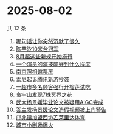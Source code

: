 # 2025-08-02

共 12 条

<!-- BEGIN -->
<!-- 最后更新时间 Sat Aug 02 2025 16:11:35 GMT+0800 (China Standard Time) -->

1. [哪句话让你突然沉默了很久](https://www.zhihu.com/search?q=哪句话让你突然沉默了很久)
1. [陈芋汐10米台冠军](https://www.zhihu.com/search?q=陈芋汐10米台冠军)
1. [8月起这些新规开始施行](https://www.zhihu.com/search?q=8月起这些新规开始施行)
1. [一个演员的演技能好到什么程度](https://www.zhihu.com/search?q=一个演员的演技能好到什么程度)
1. [南京照相馆票房](https://www.zhihu.com/search?q=南京照相馆票房)
1. [索尼起诉腾讯新游抄袭](https://www.zhihu.com/search?q=索尼起诉腾讯新游抄袭)
1. [一超市多名顾客强行开榴莲试吃](https://www.zhihu.com/search?q=一超市多名顾客强行开榴莲试吃)
1. [哀牢山发现7株冥界之花](https://www.zhihu.com/search?q=哀牢山发现7株冥界之花)
1. [武大杨景媛毕业论文被疑用AIGC完成](https://www.zhihu.com/search?q=武大杨景媛毕业论文被疑用AIGC完成)
1. [答主发杨景媛论文造假视频被上门警告](https://www.zhihu.com/search?q=答主发杨景媛论文造假视频被上门警告)
1. [邝兆镭加盟西协乙莱里达体育](https://www.zhihu.com/search?q=邝兆镭加盟西协乙莱里达体育)
1. [城市小剧场爆火](https://www.zhihu.com/search?q=城市小剧场爆火)

<!-- END -->
